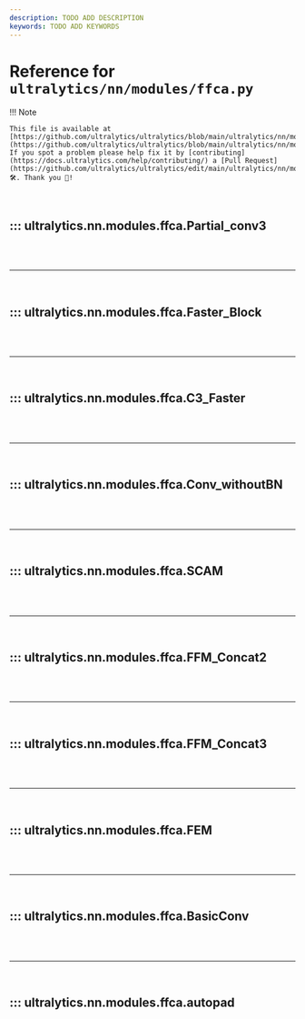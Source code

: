 ```yaml
---
description: TODO ADD DESCRIPTION
keywords: TODO ADD KEYWORDS
---
```


# Reference for `ultralytics/nn/modules/ffca.py`

!!! Note

    This file is available at [https://github.com/ultralytics/ultralytics/blob/main/ultralytics/nn/modules/ffca.py](https://github.com/ultralytics/ultralytics/blob/main/ultralytics/nn/modules/ffca.py). If you spot a problem please help fix it by [contributing](https://docs.ultralytics.com/help/contributing/) a [Pull Request](https://github.com/ultralytics/ultralytics/edit/main/ultralytics/nn/modules/ffca.py) 🛠️. Thank you 🙏!

<br>

## ::: ultralytics.nn.modules.ffca.Partial_conv3

<br><br><hr><br>

## ::: ultralytics.nn.modules.ffca.Faster_Block

<br><br><hr><br>

## ::: ultralytics.nn.modules.ffca.C3_Faster

<br><br><hr><br>

## ::: ultralytics.nn.modules.ffca.Conv_withoutBN

<br><br><hr><br>

## ::: ultralytics.nn.modules.ffca.SCAM

<br><br><hr><br>

## ::: ultralytics.nn.modules.ffca.FFM_Concat2

<br><br><hr><br>

## ::: ultralytics.nn.modules.ffca.FFM_Concat3

<br><br><hr><br>

## ::: ultralytics.nn.modules.ffca.FEM

<br><br><hr><br>

## ::: ultralytics.nn.modules.ffca.BasicConv

<br><br><hr><br>

## ::: ultralytics.nn.modules.ffca.autopad

<br><br>
